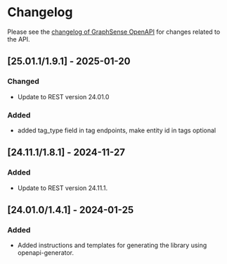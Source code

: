 # Changelog

Please see the [changelog of GraphSense OpenAPI](https://github.com/graphsense/graphsense-openapi/blob/master/CHANGELOG.md) for changes related to the API.

## [25.01.1/1.9.1] - 2025-01-20

### Changed
- Update to REST version 24.01.0
### Added
- added tag_type field in tag endpoints, make entity id in tags optional

## [24.11.1/1.8.1] - 2024-11-27

### Added
- Update to REST version 24.11.1.

## [24.01.0/1.4.1] - 2024-01-25

### Added
- Added instructions and templates for generating the library using openapi-generator.
